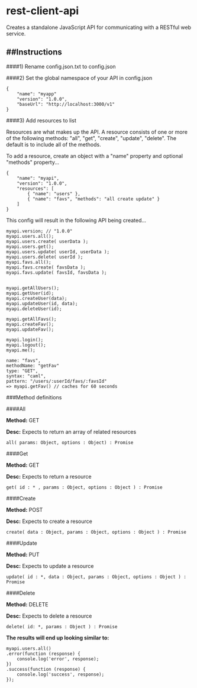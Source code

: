 rest-client-api
===============

Creates a standalone JavaScript API for communicating with a RESTful web service.

##Instructions
---

####1) Rename config.json.txt to config.json

####2) Set the global namespace of your API in config.json

	{
		"name": "myapp"
        "version": "1.0.0",
        "baseUrl": "http://localhost:3000/v1"
	}

####3) Add resources to list

Resources are what makes up the API. A resource consists of one or more of the following methods: "all", "get", "create", "update", "delete". The default is to include all of the methods.

To add a resource, create an object with a "name" property and optional "methods" property...

    {
        "name": "myapi",
        "version": "1.0.0",
        "resources": [
            { "name": "users" },
            { "name": "favs", "methods": "all create update" }
        ]
    }

This config will result in the following API being created... 

	myapi.version; // "1.0.0"	
	myapi.users.all();
	myapi.users.create( userData );
	myapi.users.get();
	myapi.users.update( userId, userData );
	myapi.users.delete( userId );
	myapi.favs.all();
	myapi.favs.create( favsData );
	myapi.favs.update( favsId, favsData );
	
	
	myapi.getAllUsers();
	myapi.getUser(id);
	myapi.createUser(data);
	myapi.updateUser(id, data);
	myapi.deleteUser(id);
	
	myapi.getAllFavs();
	myapi.createFav();
	myapi.updateFav();
	
	myapi.login();
	myapi.logout();
	myapi.me();
	
	name: "favs",
	methodName: "getFav"
	type: "GET",
	syntax: "caml",
	pattern: "/users/:userId/favs/:favsId"	
	=> myapi.getFav() // caches for 60 seconds
	

	
###Method definitions

####All

**Method:** GET 

**Desc:** Expects to return an array of related resources

	all( params: Object, options : Object) : Promise

####Get

**Method:** GET 

**Desc:** Expects to return a resource 

	get( id : * , params : Object, options : Object ) : Promise 
	
####Create

**Method:** POST 

**Desc:** Expects to create a resource

	create( data : Object, params : Object, options : Object ) : Promise
	
####Update

**Method:** PUT 

**Desc:** Expects to update a resource

	update( id : *, data : Object, params : Object, options : Object ) : Promise

####Delete

**Method:** DELETE 

**Desc:** Expects to delete a resource

	delete( id: *, params : Object ) : Promise



		
**The results will end up looking similar to:** 

	myapi.users.all()
	.error(function (response) {
		console.log('error', response);
	})
	.success(function (response) {
		console.log('success', response);
	});	
